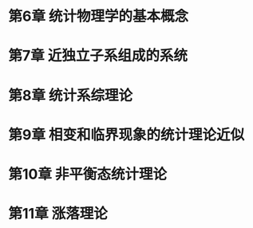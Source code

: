 # 第6章 统计物理学的基本概念

# 第7章 近独立子系组成的系统

# 第8章 统计系综理论

# 第9章 相变和临界现象的统计理论近似

# 第10章 非平衡态统计理论

# 第11章 涨落理论

# 